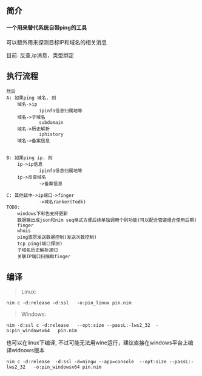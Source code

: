 ## 简介
#### 一个用来替代系统自带ping的工具

可以额外用来探测目标IP和域名的相关消息

目前: 反查,ip消息，类型绑定

## 执行流程
```get_hostname 解析传输获取域名或者ip
然后
A: 如果ping 域名. 则
    域名->ip
            ipinfo信息归属地等
    域名->子域名
            subdomain   
    域名->历史解析
            iphistory
    域名->备案信息


B: 如果ping ip. 则
    ip->ip信息
            ipinfo信息归属地等
    ip->反查域名
            ->备案信息

C: 其他延申->ip端口->finger
            ->域名ranker(Todk)
TODO:
    windows下彩色支持更新
    数据输出成json和nim seq格式方便后续单独调用个别功能(可以配合管道组合使用后期)
    finger
    whois
    ping底层发送数据控制(发送次数控制)
    tcp ping(端口探测)
    子域名历史解析递归
    关联IP端口扫描和finger
```
## 编译

>Linux: 

`nim c -d:release -d:ssl   -o:pin_linux pin.nim`
        

>Windows:

`nim -d:ssl c -d:release   --opt:size --passL:-lws2_32  -o:pin_windowsx64   pin.nim`
        
也可以在linux下编译, 不过可能无法用wine运行，建议直接在windows平台上编译widnows版本
        
`nim c -d:release  -d:ssl -d=mingw --app=console  --opt:size --passL:-lws2_32   -o:pin_windowsx64 pin.nim`


